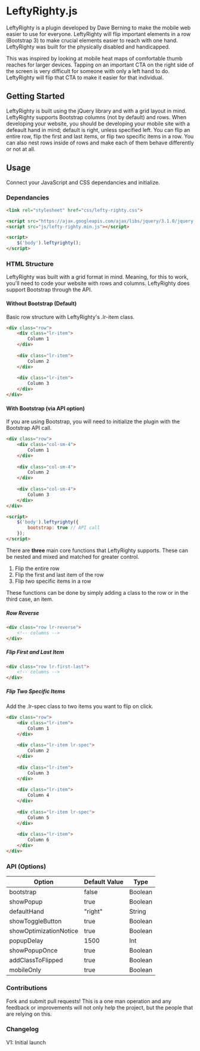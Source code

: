 # LeftyRighty.js

LeftyRighty is a plugin developed by Dave Berning to make the mobile web easier to use for everyone. LeftyRighty will flip important elements in a row (Bootstrap 3) to make crucial elements easier to reach with one hand. LeftyRighty was built for the physically disabled and handicapped.

This was inspired by looking at mobile heat maps of comfortable thumb reaches for larger devices. Tapping on an important CTA on the right side of the screen is very difficult for someone with only a left hand to do. LeftyRighty will flip that CTA to make it easier for that individual. 

## Getting Started
LeftyRighty is built using the jQuery library and with a grid layout in mind. LeftyRighty supports Bootstrap columns (not by default) and rows. When developing your website, you should be developing your mobile site with a defeault hand in mind; default is right, unless specified left. You can flip an entire row, flip the first and last items, or flip two specific items in a row. You can also nest rows inside of rows and make each of them behave differently or not at all.

## Usage
Connect your JavaScript and CSS dependancies and initialize.

### Dependancies
```html
<link rel="stylesheet" href="css/lefty-righty.css">

<script src="https://ajax.googleapis.com/ajax/libs/jquery/3.1.0/jquery.min.js"></script>
<script src="js/lefty-righty.min.js"></script>

<script>
    $('body').leftyrighty();
</script>
```

### HTML Structure
LeftyRighty was built with a grid format in mind. Meaning, for this to work, you'll need to code your website with rows and columns. LeftyRighty does support Bootstrap through the API.

#### Without Bootstrap (Default)
Basic row structure with LeftyRighty's .lr-item class.
```html
<div class="row">
    <div class="lr-item">
        Column 1
    </div>
    
    <div class="lr-item">
        Column 2
    </div>
    
    <div class="lr-item">
        Column 3
    </div>
</div>
```
#### With Bootstrap (via API option)
If you are using Bootstrap, you will need to initialize the plugin with the Bootstrap API call.
```html
<div class="row">
    <div class="col-sm-4">
        Column 1
    </div>
    
    <div class="col-sm-4">
        Column 2
    </div>
    
    <div class="col-sm-4">
        Column 3
    </div>
</div>

<script>
    $('body').leftyrighty({
        bootstrap: true // API call
    });
</script>
```

There are __three__ main core functions that LeftyRighty supports. These can be nested and mixed and matched for greater control.

1. Flip the entire row
2. Flip the first and last item of the row
3. Flip _two_ specific items in a row

These functions can be done by simply adding a class to the row or in the third case, an item.

##### Row Reverse
```html
<div class="row lr-reverse">
    <!-- columns -->
</div>
```

##### Flip First and Last Item
```html
<div class="row lr-first-last">
    <!-- columns -->
</div>
```


##### Flip Two Specific Items
Add the .lr-spec class to two items you want to flip on click.
```html
<div class="row">
    <div class="lr-item">
        Column 1
    </div>
    
    <div class="lr-item lr-spec">
        Column 2
    </div>
    
    <div class="lr-item">
        Column 3
    </div>
    
    <div class="lr-item">
        Column 4
    </div>
    
    <div class="lr-item lr-spec">
        Column 5
    </div>
    
    <div class="lr-item">
        Column 6
    </div>
</div>
```

### API (Options)
<table class="table-bordered">
    <thead>
        <tr>
            <th>Option</th>
            <th>Default Value</th>
            <th>Type</th>
        </tr>
    </thead>
    <tr>
        <td>bootstrap</td>
        <td>false</td>
        <td>Boolean</td>
    </tr>
    <tr>
        <td>showPopup</td>
        <td>true</td>
        <td>Boolean</td>
    </tr>
    <tr>
        <td>defaultHand</td>
        <td>"right"</td>
        <td>String</td>
    </tr>
    <tr>
        <td>showToggleButton</td>
        <td>true</td>
        <td>Boolean</td>
    </tr>
    <tr>
        <td>showOptimizationNotice</td>
        <td>true</td>
        <td>Boolean</td>
    </tr>
    <tr>
        <td>popupDelay</td>
        <td>1500</td>
        <td>Int</td>
    </tr>
    <tr>
        <td>showPopupOnce</td>
        <td>true</td>
        <td>Boolean</td>
    </tr>
    <tr>
        <td>addClassToFlipped</td>
        <td>true</td>
        <td>Boolean</td>
    </tr>
    <tr>
        <td>mobileOnly</td>
        <td>true</td>
        <td>Boolean</td>
    </tr>
</table>

### Contributions
Fork and submit pull requests! This is a one man operation and any feedback or improvements will not only help the project, but the people that are relying on this.

### Changelog

V1: Initial launch
